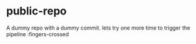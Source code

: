 # public-repo

A dummy repo with a dummy commit.
lets try one more time to trigger the pipeline :fingers-crossed
